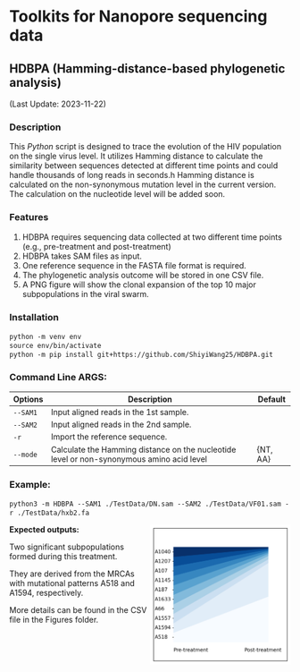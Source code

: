 # Toolkits for Nanopore sequencing data

## HDBPA (Hamming-distance-based phylogenetic analysis) 
(Last Update: 2023-11-22)
### Description
This _Python_ script is designed to trace the evolution of the HIV population on the single virus level.
It utilizes Hamming distance to calculate the similarity between sequences detected at different time points and could handle thousands of long reads in seconds.h
Hamming distance is calculated on the non-synonymous mutation level in the current version. The calculation on the nucleotide level will be added soon.

### Features
1. HDBPA requires sequencing data collected at two different time points (e.g., pre-treatment and post-treatment)
2. HDBPA takes SAM files as input.
3. One reference sequence in the FASTA file format is required.
4. The phylogenetic analysis outcome will be stored in one CSV file.
5. A PNG figure will show the clonal expansion of the top 10 major subpopulations in the viral swarm.

### Installation
```
python -m venv env
source env/bin/activate
python -m pip install git+https://github.com/ShiyiWang25/HDBPA.git
```
### Command Line ARGS:

| Options | Description | Default |
| --- | --- | --- |
| `--SAM1`  | Input aligned reads in the 1st sample. | |
| `--SAM2`  | Input aligned reads in the 2nd sample. | |
| `-r`  | Import the reference sequence. | |
| `--mode`| Calculate the Hamming distance on the nucleotide level  or non-synonymous amino acid level | {NT, AA} |

### Example:
```
python3 -m HDBPA --SAM1 ./TestData/DN.sam --SAM2 ./TestData/VF01.sam -r ./TestData/hxb2.fa
```
**Expected outputs:**
<img align="right" src="https://github.com/ShiyiWang25/HDBPA/blob/main/Figures/HDBPA_plot.png" width=50% height=50%>

Two significant subpopulations formed during this treatment. 

They are derived from the MRCAs with mutational patterns A518 and A1594, respectively. 

More details can be found in the CSV file in the Figures folder.

